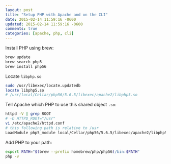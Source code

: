 ```yaml
---
layout: post
title: "Setup PHP with Apache and on the CLI"
date: 2015-02-14 11:59:16 -0600
updated: 2015-02-14 11:59:16 -0600
comments: true
categories: [apache, php, cli]
---
```


Install PHP using brew:

``` bash
brew update
brew search php5
brew install php56
```

Locate `libphp.so`

``` bash
sudo /usr/libexec/locate.updatedb
locate libphp5.so
# /usr/local/Cellar/php56/5.6.5/libexec/apache2/libphp5.so
```

Tell Apache which PHP to use this shared object `.so`:

``` bash
httpd -V | grep ROOT
# -D HTTPD_ROOT="/usr"
vi /etc/apache2/httpd.conf
# this following path is relative to /usr
LoadModule php5_module local/Cellar/php56/5.6.5/libexec/apache2/libphp5.so
```

Add PHP to your path:

``` bash
export PATH="$(brew --prefix homebrew/php/php56)/bin:$PATH"
php -v
```
